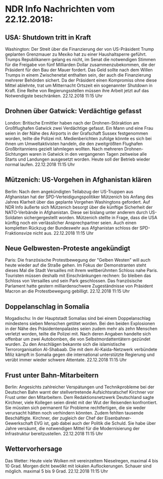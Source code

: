 # NDR Info Nachrichten vom 22.12.2018:


## USA: Shutdown tritt in Kraft
Washington: Der Streit über die Finanzierung der von US-Präsident Trump geplanten Grenzmauer zu Mexiko hat zu einer Haushaltsperre geführt. Trumps Republikanern gelang es nicht, im Senat die notwendigen Stimmen für die Freigabe von fünf Milliarden Dollar zusammenzubekommen, die der Präsident für den Bau der Mauer fordert. Das Geld sollte nach dem Willen Trumps in einem Zwischenetat enthalten sein, der auch die Finanzierung mehrerer Behörden sichert. Da der Präsident einen Kompromiss ohne diese Mittel ablehnte, trat um Mitternacht Ortszeit ein sogenannter Shutdown in Kraft. Eine Reihe von Regierungsstellen müssen ihre Arbeit jetzt auf das Notwendigste beschränken. 22.12.2018 11:15 Uhr 

## Drohnen über Gatwick: Verdächtige gefasst
London:	Britische Ermittler haben nach der Drohnen-Störaktion am Großflughafen Gatwick zwei Verdächtige gefasst. Ein Mann und eine Frau seien in der Nähe des Airports in der Grafschaft Sussex festgenommen worden, teilte die Polizei mit. Medienberichten zufolge könnte es sich bei ihnen um Umweltaktivisten handeln, die den zweitgrößten Flughafen Großbritanniens gezielt lahmlegen wollten. Nach mehreren Drohnen-Sichtungen waren in Gatwick in den vergangenen Tagen zeitweise alle Starts und Landungen ausgesetzt worden. Heute soll der Betrieb wieder normal laufen. 22.12.2018 11:15 Uhr 

## Mützenich: US-Vorgehen in Afghanistan klären
Berlin: Nach dem angekündigten Teilabzug der US-Truppen aus Afghanistan hat der SPD-Verteidigungspolitiker Mützenich bis Anfang des Jahres Klarheit über das geplante Vorgehen Washingtons gefordert. Auf NDR Info äußerte sich Mützenich besorgt über die künftige Sicherheit der NATO-Verbände in Afghanistan. Diese sei bislang unter anderem durch US-Soldaten sichergergestellt worden. Mützenich stellte in Frage, dass die USA künftig noch ein verlässlicher Ansprechpartner seien. Auch einen kompletten Rückzug der Bundeswehr aus Afghanistan schloss der SPD-Fraktionsvize nicht aus. 22.12.2018 11:15 Uhr 

## Neue Gelbwesten-Proteste angekündigt
Paris: 	Die französische Protestbewegung der "Gelben Westen" will auch heute wieder auf die Straße gehen. Im Fokus der Demonstranten steht dieses Mal die Stadt Versailles mit ihrem weltberühmten Schloss nahe Paris. Touristen müssen deshalb mit Einschränkungen rechnen: So bleiben das Schloss von Versailles und sein Park geschlossen. Das französische Parlament hatte gestern milliardenschwere Zugeständnisse von Präsident Macron an die Protestbewegung gebilligt. 22.12.2018 11:15 Uhr 

## Doppelanschlag in Somalia
Mogadischu: 	In der Hauptstadt Somalias sind bei einem Doppelanschlag mindestens sieben Menschen getötet worden. Bei den beiden Explosionen in der Nähe des Präsidentenpalastes seien zudem mehr als zehn Menschen verletzt worden, teilte die Polizei mit. Nach deren Angaben handelte sich offenbar um zwei Autobomben, die von Selbstmordattentätern gezündet wurden. Zu den Anschlägen bekannte sich die islamistische Terrororganisation Al-Shabaab. Die mit dem Al-Kaida-Netzwerk verbündete Miliz kämpft in Somalia gegen die international unterstützte Regierung und verübt immer wieder schwere Attentate. 22.12.2018 11:15 Uhr 

## Frust unter Bahn-Mitarbeitern
Berlin: Angesichts zahlreicher Verspätungen und Technikprobleme bei der Deutschen Bahn warnt der stellvertretende Aufsichtsratschef Kirchner vor Frust unter den Mitarbeitern. Dem Redaktionsnetzwerk Deutschland sagte Kirchner, viele Kollegen seien direkt mit der Wut der Reisenden konfrontiert. Sie müssten sich permanent für Probleme rechtfertigen, die sie weder verursacht hätten noch verhindern könnten. Zudem fehlten tausende Beschäftigte. Kirchner, der zugleich der Chef der Eisenbahner-Gewerkschaft EVG ist, gab dabei auch der Politik die Schuld. Sie habe über Jahre versäumt, die notwendigen Mittel für die Modernisierung der Infrastruktur bereitzustellen. 22.12.2018 11:15 Uhr 

## Wettervorhersage
Das Wetter: Heute viele Wolken mit vereinzeltem Nieselregen, maximal 4 bis 10 Grad. Morgen dicht bewölkt mit lokalen Auflockerungen. Schauer sind möglich. maximal 5 bis 9 Grad. 22.12.2018 11:15 Uhr 
